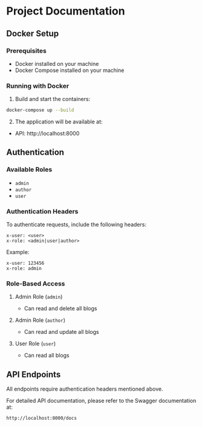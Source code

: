 # Project Documentation

## Docker Setup

### Prerequisites
- Docker installed on your machine
- Docker Compose installed on your machine

### Running with Docker
1. Build and start the containers:
```bash
docker-compose up --build
```

2. The application will be available at:
- API: http://localhost:8000

## Authentication

### Available Roles
- `admin`
- `author`
- `user`

### Authentication Headers
To authenticate requests, include the following headers:

```http
x-user: <user>
x-role: <admin|user|author>
```

Example:
```http
x-user: 123456
x-role: admin
```

### Role-Based Access
1. Admin Role (`admin`)
   - Can read and delete all blogs

2. Admin Role (`author`)
   - Can read and update all blogs

3. User Role (`user`)
   - Can read all blogs

## API Endpoints

All endpoints require authentication headers mentioned above.

For detailed API documentation, please refer to the Swagger documentation at:
```
http://localhost:8000/docs
```
